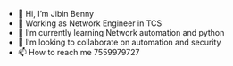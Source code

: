 - 👋 Hi, I’m Jibin Benny
- 👀 Working as Network Engineer in TCS
- 🌱 I’m currently learning Network automation and python
- 💞️ I’m looking to collaborate on automation and security
- 📫 How to reach me 7559979727

<!---
jibin006/jibin006 is a ✨ special ✨ repository because its `README.md` (this file) appears on your GitHub profile.
You can click the Preview link to take a look at your changes.
--->
